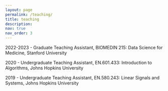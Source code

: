 ```yaml
---
layout: page
permalink: /teaching/
title: teaching
description: 
nav: true
nav_order: 3
---
```

2022-2023 - Graduate Teaching Assistant, BIOMEDIN 215: Data Science for Medicine, Stanford University 

2020 - Undergraduate Teaching Assistant, EN.601.433: Introduction to Algorithms, Johns Hopkins University 

2019 - Undergraduate Teaching Assistant, EN.580.243: Linear Signals and Systems, Johns Hopkins University
